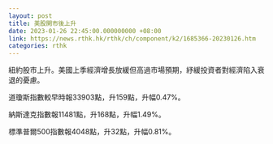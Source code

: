 ```yaml
---
layout: post
title: 美股開市後上升
date: 2023-01-26 22:45:00.000000000 +08:00
link: https://news.rthk.hk/rthk/ch/component/k2/1685366-20230126.htm
categories: rthk
---
```


紐約股市上升。美國上季經濟增長放緩但高過市場預期，紓緩投資者對經濟陷入衰退的憂慮。

道瓊斯指數較早時報33903點，升159點，升幅0.47%。

納斯達克指數報11481點，升168點，升幅1.49%。

標準普爾500指數報4048點，升32點，升幅0.81%。
